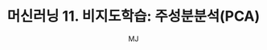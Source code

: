 ---
layout: post
title: "머신러닝 11. 비지도학습: 주성분분석(PCA)"
author: "MJ"
categories: [science, statistical_method]
tags: [statistics, machinelearning, multicampus, bigdata_analysis_edu, GNT]
image: 
---